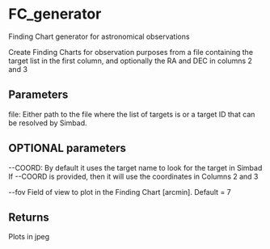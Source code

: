 # FC_generator
 Finding Chart generator for astronomical observations

Create Finding Charts for observation purposes from a file containing the target list in the first column, and optionally the RA and DEC in columns 2 and 3 

Parameters
----------
file:    Either path to the file where the list of targets is or a target ID 
	 that can be resolved by Simbad.

OPTIONAL parameters
--------------------
--COORD:    By default it uses the target name to look for the target in Simbad
            If --COORD is provided, then it will use the coordinates in 
            Columns 2 and 3

--fov       Field of view to plot in the Finding Chart [arcmin]. Default = 7 

Returns
-------
Plots in jpeg 
